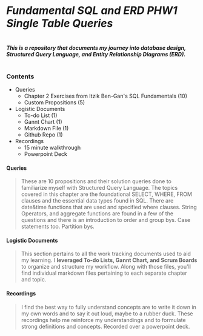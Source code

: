# ***Fundamental SQL and ERD PHW1 Single Table Queries***
#
#
##### This is a repository that documents my journey into database design, Structured Query Language, and Entity Relationship Diagrams (ERD).
#
#
#
### Contents
- Queries
    - Chapter 2 Exercises from Itzik Ben-Gan's SQL Fundamentals (10)
    - Custom Propositions (5)
- Logistic Documents
    - To-do List (1)
    - Gannt Chart (1)
    - Markdown File (1)
    - Github Repo (1)
- Recordings
    - 15 minute walkthrough
    - Powerpoint Deck

#### Queries

> These are 10 propositions and their solution queries done to familiarize myself with Structured Query Language. 
The topics covered in this chapter are the foundational SELECT, WHERE, FROM clauses and the essential data types found in SQL. There are date&time functions that are used and specified where clauses. String Operators, and aggregate functions are found in a few of the questions and there is an introduction to order and group bys. Case statements too. Partition bys.

#### Logistic Documents

> This section pertains to all the work tracking documents used to aid my learning. I **leveraged To-do Lists, Gannt Chart, and Scrum Boards** to organize and structure my workflow. Along with those files, you'll find individual markdown files pertaining to each separate chapter and topic. 

#### Recordings

> I find the best way to fully understand concepts are to write it down in my own words and to say it out loud, maybe to a rubber duck. These recordings help me reinforce my understandings and to formulate strong definitions and concepts. Recorded over a powerpoint deck. 
